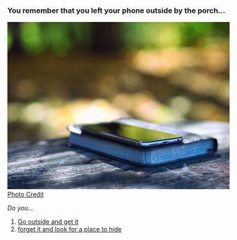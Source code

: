 ### You remember that you left your phone outside by the porch...  

![image](../images/phone.jpeg)  
[Photo Credit](https://pixnio.com/objects/electronics-devices/iphone-pictures/book-mobile-phone-table-technology-android-communication)

_Do you..._

1. [Go outside and get it](out-side.md)
2. [forget it and look for a place to hide](man-enters.md)